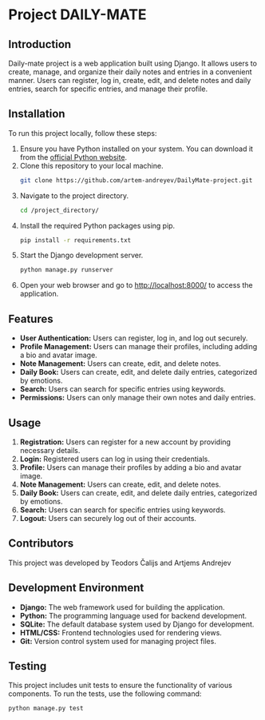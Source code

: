 # Project DAILY-MATE

## Introduction
Daily-mate project is a web application built using Django. It allows users to create, manage, and organize their daily notes and entries in a convenient manner. Users can register, log in, create, edit, and delete notes and daily entries, search for specific entries, and manage their profile.

## Installation
To run this project locally, follow these steps:
1. Ensure you have Python installed on your system. You can download it from the [official Python website](https://www.python.org/).
2. Clone this repository to your local machine.
    ```bash
    git clone https://github.com/artem-andreyev/DailyMate-project.git
    ```
3. Navigate to the project directory.
    ```bash
    cd /project_directory/
    ```
4. Install the required Python packages using pip.
    ```bash
    pip install -r requirements.txt
    ```
5. Start the Django development server.
    ```bash
    python manage.py runserver
    ```
6. Open your web browser and go to [http://localhost:8000/](http://localhost:8000/) to access the application.

## Features
- **User Authentication:** Users can register, log in, and log out securely.
- **Profile Management:** Users can manage their profiles, including adding a bio and avatar image.
- **Note Management:** Users can create, edit, and delete notes.
- **Daily Book:** Users can create, edit, and delete daily entries, categorized by emotions.
- **Search:** Users can search for specific entries using keywords.
- **Permissions:** Users can only manage their own notes and daily entries.

## Usage
1. **Registration:** Users can register for a new account by providing necessary details.
2. **Login:** Registered users can log in using their credentials.
3. **Profile:** Users can manage their profiles by adding a bio and avatar image.
4. **Note Management:** Users can create, edit, and delete notes.
5. **Daily Book:** Users can create, edit, and delete daily entries, categorized by emotions.
6. **Search:** Users can search for specific entries using keywords.
7. **Logout:** Users can securely log out of their accounts.

## Contributors
This project was developed by Teodors Čalijs and Artjems Andrejev


## Development Environment
- **Django:** The web framework used for building the application.
- **Python:** The programming language used for backend development.
- **SQLite:** The default database system used by Django for development.
- **HTML/CSS:** Frontend technologies used for rendering views.
- **Git:** Version control system used for managing project files.

## Testing
This project includes unit tests to ensure the functionality of various components. To run the tests, use the following command:
```bash
python manage.py test
```
